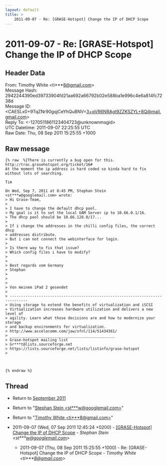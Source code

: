 ```yaml
---
layout: default
title: >
    2011-09-07 - Re: [GRASE-Hotspot] Change the IP of DHCP Scope
---
```


# 2011-09-07 - Re: [GRASE-Hotspot] Change the IP of DHCP Scope

## Header Data

From: Timothy White \<ti***8@gmail.com\><br>
Message Hash: 2942244390ed39733904fd21aa692a66792b02e588ba1e996c4e6a814fc7238d<br>
Message ID: \<CAESLx0+9TqZNr90gqjCeYhQuBNV=3+qVR6NRAgt9ZZKSZYL+8Q@mail.gmail.com\><br>
Reply To: \<-1270511861123404723@unknownmsgid\><br>
UTC Datetime: 2011-09-07 22:25:55 UTC<br>
Raw Date: Thu, 08 Sep 2011 15:25:55 +1000<br>

## Raw message

```
{% raw  %}There is currently a bug open for this. http://trac.grasehotspot.org/ticket/16#
At the moment the ip address is hard coded so kinda hard to fix
without lots of searching.

Tim

On Wed, Sep 7, 2011 at 8:45 PM, Stephan Stein
<st***w@googlemail.com> wrote:
> Hi Grase-Team,
>
> I have to change the default dhcp pool.
> My goal is it to set the local UAM Server ip to 10.66.0.1/16.
> The dhcp pool should be 10.66.128.0/17...
>
> If i change the addresses in the chilli config files, the correct dhcp
> addresses distribute.
> But i can not connect the webinterface for login.
>
> Is there way to fix that issue?
> Which config files i have to modify?
>
>
> Best regards vom Germany
> Stephan
>
>
>
> Von meinem iPad 2 gesendet
>
> ------------------------------------------------------------------------------
> Using storage to extend the benefits of virtualization and iSCSI
> Virtualization increases hardware utilization and delivers a new level of
> agility. Learn what those decisions are and how to modernize your storage
> and backup environments for virtualization.
> http://www.accelacomm.com/jaw/sfnl/114/51434361/
> _______________________________________________
> Grase-hotspot mailing list
> Gr***t@lists.sourceforge.net
> https://lists.sourceforge.net/lists/listinfo/grase-hotspot
>



{% endraw %}
```

## Thread

+ Return to [September 2011](/archive/2011/09)

+ Return to "[Stephan Stein <st***w<span>@</span>googlemail.com>](/authors/st___w_at_googlemail_com)"
+ Return to "[Timothy White <ti***8<span>@</span>gmail.com>](/authors/ti___8_at_gmail_com)"

+ 2011-09-07 (Wed, 07 Sep 2011 12:45:24 +0200) - [[GRASE-Hotspot] Change the IP of DHCP Scope](/archive/2011/09/8d4bafe8e51e3276b138b562f4424742880484cf5077e694f8a8ea38ba8e7279) - _Stephan Stein \<st***w@googlemail.com\>_
  + 2011-09-07 (Thu, 08 Sep 2011 15:25:55 +1000) - Re: [GRASE-Hotspot] Change the IP of DHCP Scope - _Timothy White \<ti***8@gmail.com\>_

